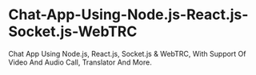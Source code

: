 # Chat-App-Using-Node.js-React.js-Socket.js-WebTRC
Chat App Using Node.js, React.js, Socket.js &amp; WebTRC, With Support Of Video And Audio Call, Translator And More.
